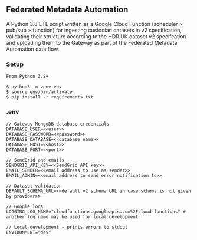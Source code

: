 ## Federated Metadata Automation

A Python 3.8 ETL script written as a Google Cloud Function (scheduler > pub/sub > function) for ingesting custodian datasets in v2 specification, validating their structure according to the HDR UK dataset v2 specifcation and uploading them to the Gateway as part of the Federated Metadata Automation data flow.

### Setup

```
From Python 3.8+

$ python3 -m venv env
$ source env/bin/activate
$ pip install -r requirements.txt

```

### .env

```
// Gateway MongoDB database credentials
DATABASE_USER=<<user>>
DATABASE_PASSWORD=<<password>>
DATABASE_DATABASE=<<database name>>
DATABASE_HOST=<<host>>
DATABASE_PORT=<<port>>

// SendGrid and emails
SENDGRID_API_KEY=<<SendGrid API key>>
EMAIL_SENDER=<<email address to use as sender>>
EMAIL_ADMIN=<<email address to send error notification to>>

// Dataset validation
DEFAULT_SCHEMA_URL=<<default v2 schema URL in case schema is not given by provider>>

// Google logs
LOGGING_LOG_NAME="cloudfunctions.googleapis.com%2Fcloud-functions" # another log name may be used for local development

// Local development - prints errors to stdout
ENVIRONMENT="dev"
```
